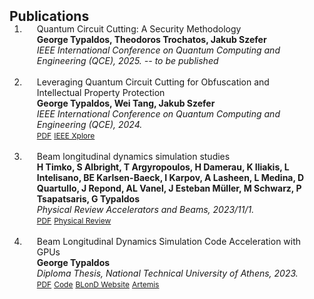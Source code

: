 <h2 id="publications" style="margin: 2px 0px -15px;">Publications</h2>

<div class="publications">
<ol class="bibliography">

<li>
<div class="pub-row">

  <div class="col-sm-3 abbr" style="position: relative;padding-right: 15px;padding-left: 15px;">
    <!-- <img src="assets/images/new_publication_image.png" class="teaser img-fluid z-depth-1"> -->
  </div>

  <div class="col-sm-9" style="position: relative;padding-right: 15px;padding-left: 20px;">
    <div class="title">Quantum Circuit Cutting: A Security Methodology</div>
    <div class="author"><strong>George Typaldos, Theodoros Trochatos, Jakub Szefer</strong></div>
    <div class="periodical"><em> IEEE International Conference on Quantum Computing and Engineering (QCE), 2025. -- to be published</em></div>
    <div class="links">
    </div>
  </div>
</div>
</li>

<br>

<li>
<div class="pub-row">

  <div class="col-sm-3 abbr" style="position: relative;padding-right: 15px;padding-left: 15px;">
    <!-- <img src="assets/images/new_publication_image.png" class="teaser img-fluid z-depth-1"> -->
  </div>

  <div class="col-sm-9" style="position: relative;padding-right: 15px;padding-left: 20px;">
    <div class="title">Leveraging Quantum Circuit Cutting for Obfuscation and Intellectual Property Protection</div>
    <div class="author"><strong>George Typaldos, Wei Tang, Jakub Szefer</strong></div>
    <div class="periodical"><em> IEEE International Conference on Quantum Computing and Engineering (QCE), 2024.</em></div>
    <div class="links">
    <a href="https://ieeexplore.ieee.org/stamp/stamp.jsp?arnumber=10821443" class="btn btn-sm z-depth-0" role="button" target="_blank" style="font-size:12px;">PDF</a>
      <a href="https://ieeexplore.ieee.org/abstract/document/10821443/" class="btn btn-sm z-depth-0" role="button" target="_blank" style="font-size:12px;">IEEE Xplore</a>
    </div>
  </div>
</div>
</li>

<br>

<li>
<div class="pub-row">

  <div class="col-sm-3 abbr" style="position: relative;padding-right: 15px;padding-left: 15px;">
    <!-- <img src="assets/images/new_publication_image.png" class="teaser img-fluid z-depth-1"> -->
  </div>

  <div class="col-sm-9" style="position: relative;padding-right: 15px;padding-left: 20px;">
    <div class="title">Beam longitudinal dynamics simulation studies</div>
    <div class="author"><strong>H Timko, S Albright, T Argyropoulos, H Damerau, K Iliakis, L Intelisano, BE Karlsen-Baeck, I Karpov, A Lasheen, L Medina, D Quartullo, J Repond, AL Vanel, J Esteban Müller, M Schwarz, P Tsapatsaris, G Typaldos</strong></div>
    <div class="periodical"><em>Physical Review Accelerators and Beams, 2023/11/1.</em></div>
    <div class="links">
    <a href="https://journals.aps.org/prab/pdf/10.1103/PhysRevAccelBeams.26.114602" class="btn btn-sm z-depth-0" role="button" target="_blank" style="font-size:12px;">PDF</a>
      <a href="https://journals.aps.org/prab/abstract/10.1103/PhysRevAccelBeams.26.114602" class="btn btn-sm z-depth-0" role="button" target="_blank" style="font-size:12px;">Physical Review</a>
    </div>
  </div>
</div>
</li>

<br>

<li>
<div class="pub-row">

  <div class="col-sm-3 abbr" style="position: relative;padding-right: 15px;padding-left: 15px;">
    <!-- <img src="assets/images/thesis_temp.png" class="teaser img-fluid z-depth-1"> -->
  </div>

  <div class="col-sm-9" style="position: relative;padding-right: 15px;padding-left: 20px;">
    <div class="title">Beam Longitudinal Dynamics Simulation Code Acceleration with GPUs</div>
    <div class="author"><strong>George Typaldos</strong></div>
    <div class="periodical"><em>Diploma Thesis, National Technical University of Athens, 2023.</em></div>
    <div class="links">
      <a href="http://artemis.cslab.ece.ntua.gr:8080/jspui/bitstream/123456789/18667/1/GTypaldos_Thesis.pdf" class="btn btn-sm z-depth-0" role="button" target="_blank" style="font-size:12px;">PDF</a>
      <a href="https://github.com/Giotyp/BLonD-1" class="btn btn-sm z-depth-0" role="button" target="_blank" style="font-size:12px;">Code</a>
      <a href="https://blond.web.cern.ch/" class="btn btn-sm z-depth-0" role="button" target="_blank" style="font-size:12px;">BLonD Website</a>
      <a href="http://artemis.cslab.ece.ntua.gr:8080/jspui/handle/123456789/18667" class="btn btn-sm z-depth-0" role="button" target="_blank" style="font-size:12px;">Artemis</a>
    </div>
  </div>
</div>
</li>
  
<br>

</ol>
</div>